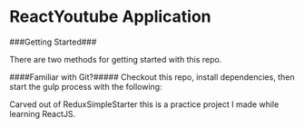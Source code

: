 # ReactYoutube Application

###Getting Started###

There are two methods for getting started with this repo.

####Familiar with Git?#####
Checkout this repo, install dependencies, then start the gulp process with the following:

Carved out of ReduxSimpleStarter this is a practice project I made while learning ReactJS.
